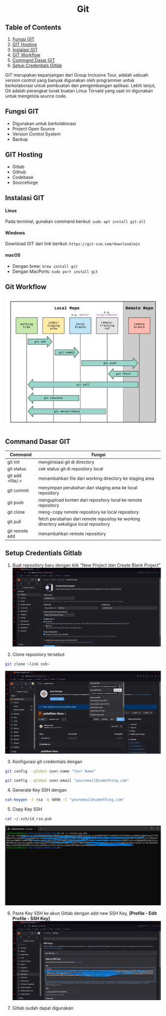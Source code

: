 <div align=center>

# Git

</div>

## Table of Contents

1. [Fungsi GIT](#fungsi-git)
2. [GIT Hosting](#git-hosting)
3. [Instalasi GIT](#instalasi-git)
4. [GIT Workflow](#git-workflow)
5. [Command Dasar GIT](#command-dasar-git)
6. [Setup Credentials Gitlab](#setup-credentials-gitlab)

GIT merupakan kepanjangan dari Group Inclusive Tour, adalah sebuah version control yang banyak digunakan oleh programmer untuk berkolaborasi untuk pembuatan dan pengembangan aplikasi. Lebih lanjut, Git adalah perangkat lunak buatan Linus Torvald yang saat ini digunakan untuk mengelola source code. 

## Fungsi GIT

- Digunakan untuk berkolaborasi
- Project Open Source
- Version Control System
- Backup

## GIT Hosting

- Gitlab
- Github
- Codebase
- Sourceforge

## Instalasi GIT

#### Linux

Pada terminal, gunakan command berikut: `sudo apt install git-all`

#### Windows

Download GIT dari link berikut: `https://git-scm.com/download/win`

#### macOS

- Dengan brew: `brew install git`
- Dengan MacPorts: `sudo port install git`

## Git Workflow

![Git](../assets/gitworkflow.png)

## Command Dasar GIT

| Command | Fungsi |
| ---- | ---- |
| git init | menginisiasi git di directory |
| git status | cek status git di repository local |
| git add  <file/.> | menambahkan file dari working directory ke staging area |
| git commit | menyimpan perubahan dari staging area ke local repository |
| git push | mengupload konten dari repository local ke remote repository |
| git clone | meng-copy remote repository ke local repository |
| git pull | fetch perubahan dari remote repositoy ke working directory sekaligus local repository |
| git remote add <remote-name> <remote-repo-url> | menambahkan remote repository |

## Setup Credentials Gitlab

1. Buat repository baru dengan klik "New Project dan Create Blank Project"
![Git](../assets/createprj.png)

2. Clone repository tersebut
```sh
git clone <link ssh>
```
![Git](../assets/clone.png)

3. Konfigurasi git credentials dengan
```sh
git config --global user.name "Your Name"
```
```sh
git config --global user.email "youremail@something.com"
```

4. Generate Key SSH dengan
```bash
ssh-keygen -t rsa -b 4096 -C "youremail@something.com"
```

5. Copy Key SSH
```sh
cat ~/.ssh/id_rsa.pub
```
![Git](../assets/cpssh.png)


6. Paste Key SSH ke akun Gitlab dengan add new SSH Key, **[Profile - Edit Profile - SSH Key]**
![Git](../assets/pastessh.png)

7. Gitlab sudah dapat digunakan
